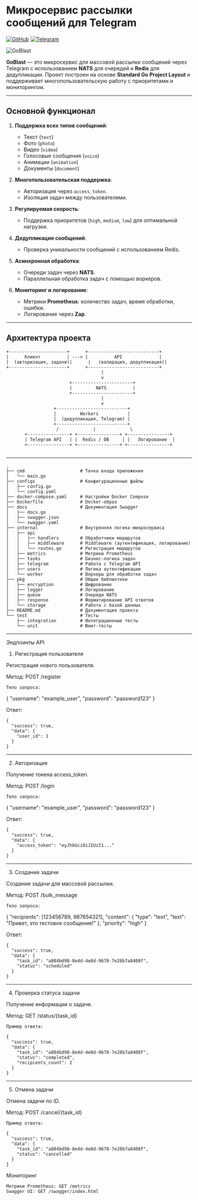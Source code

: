 # **Микросервис рассылки сообщений для Telegram**

[![GitHub](https://img.shields.io/badge/GoBlast-GitHub-blue?logo=github)](https://github.com/0sokrat0/GoBlast)
[![Telegram](https://img.shields.io/badge/GoBlast-Telegram-blue?logo=telegram)](https://t.me/SOKRAT_00)

![GoBlast](https://blog.jetbrains.com/wp-content/uploads/2021/02/Go_8001611039611515.gif)

**GoBlast** — это микросервис для массовой рассылки сообщений через Telegram с использованием **NATS** для очередей и **Redis** для дедупликации. Проект построен на основе **Standard Go Project Layout** и поддерживает многопользовательскую работу с приоритетами и мониторингом.

---

## **Основной функционал**

1. **Поддержка всех типов сообщений**:
    - Текст (`text`)
    - Фото (`photo`)
    - Видео (`video`)
    - Голосовые сообщения (`voice`)
    - Анимации (`animation`)
    - Документы (`document`)

2. **Многопользовательская поддержка**:
    - Авторизация через `access_token`.
    - Изоляция задач между пользователями.

3. **Регулируемая скорость**:
    - Поддержка приоритетов (`high`, `medium`, `low`) для оптимальной нагрузки.

4. **Дедупликация сообщений**:
    - Проверка уникальности сообщений с использованием Redis.

5. **Асинхронная обработка**:
    - Очереди задач через **NATS**.
    - Параллельная обработка задач с помощью воркеров.

6. **Мониторинг и логирование**:
    - Метрики **Prometheus**: количество задач, время обработки, ошибки.
    - Логирование через **Zap**.

---

## **Архитектура проекта**

```plaintext
+----------------------+      +---------------------------+
|      Клиент          | ---> |          API              |
|  (авторизация, задачи)|      |   (валидация, дедупликация)|
+----------------------+      +---------------------------+
                                    |
                                    v
                        +-----------------------+
                        |         NATS          |
                        +-----------------------+
                                    |
                                    v
                  +---------------------------+
                  |         Workers           |
                  |  (дедупликация, Telegram) |
                  +---------------------------+
                   /             |             \
       +----------------+ +----------------+ +----------------+
       | Telegram API   | |  Redis / DB     | |   Логирование  |
       +----------------+ +----------------+ +----------------+
       
```
---
```
.
├── cmd                     # Точка входа приложения
│   └── main.go
├── configs                 # Конфигурационные файлы
│   ├── config.go
│   └── config.yaml
├── docker-compose.yaml     # Настройки Docker Compose
├── Dockerfile              # Docker-образ
├── docs                    # Документация Swagger
│   ├── docs.go
│   ├── swagger.json
│   └── swagger.yaml
├── internal                # Внутренняя логика микросервиса
│   ├── api
│   │   ├── handlers        # Обработчики маршрутов
│   │   ├── middleware      # Middleware (аутентификация, логирование)
│   │   └── routes.go       # Регистрация маршрутов
│   ├── metrics             # Метрики Prometheus
│   ├── tasks               # Бизнес-логика задач
│   ├── telegram            # Работа с Telegram API
│   ├── users               # Логика аутентификации
│   └── worker              # Воркеры для обработки задач
├── pkg                     # Общие библиотеки
│   ├── encryption          # Шифрование
│   ├── logger              # Логирование
│   ├── queue               # Очереди NATS
│   ├── response            # Форматирование API ответов
│   └── storage             # Работа с базой данных
├── README.md               # Документация проекта
└── test                    # Тесты
    ├── integration         # Интеграционные тесты
    └── unit                # Юнит-тесты
```
---

Эндпоинты API
1. Регистрация пользователя

Регистрация нового пользователя.

Метод: POST /register

    Тело запроса:

{
  "username": "example_user",
  "password": "password123"
}

Ответ:

    {
      "success": true,
      "data": {
        "user_id": 1
      }
    }
---
2. Авторизация

Получение токена access_token.

Метод: POST /login

    Тело запроса:

{
  "username": "example_user",
  "password": "password123"
}

Ответ:

    {
      "success": true,
      "data": {
        "access_token": "eyJhbGciOiJIUzI1..."
      }
    }
---
3. Создание задачи

Создание задачи для массовой рассылки.

Метод: POST /bulk_message

    Тело запроса:

{
  "recipients": [123456789, 987654321],
  "content": {
    "type": "text",
    "text": "Привет, это тестовое сообщение!"
  },
  "priority": "high"
}

Ответ:

    {
      "success": true,
      "data": {
        "task_id": "a804bd98-8e4d-4e8d-9678-7e28b7a8408f",
        "status": "scheduled"
      }
    }
---
4. Проверка статуса задачи

Получение информации о задаче.

Метод: GET /status/{task_id}

    Пример ответа:

    {
      "success": true,
      "data": {
        "task_id": "a804bd98-8e4d-4e8d-9678-7e28b7a8408f",
        "status": "completed",
        "recipients_count": 2
      }
    }
---
5. Отмена задачи

Отмена задачи по ID.

Метод: POST /cancel/{task_id}

    Пример ответа:

    {
      "success": true,
      "data": {
        "task_id": "a804bd98-8e4d-4e8d-9678-7e28b7a8408f",
        "status": "cancelled"
      }
    }

Мониторинг

    Метрики Prometheus: GET /metrics
    Swagger UI: GET /swagger/index.html

